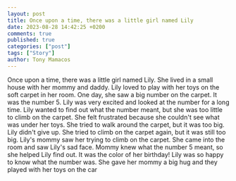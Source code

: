 ```yaml
---
layout: post
title: Once upon a time, there was a little girl named Lily
date: 2023-08-28 14:42:25 +0200
comments: true
published: true
categories: ["post"]
tags: ["Story"]
author: Tony Mamacos
---
```

Once upon a time, there was a little girl named Lily. She lived in a small house with her mommy and daddy. Lily loved to play with her toys on the soft carpet in her room. One day, she saw a big number on the carpet. It was the number 5. Lily was very excited and looked at the number for a long time.
Lily wanted to find out what the number meant, but she was too little to climb on the carpet. She felt frustrated because she couldn't see what was under her toys. She tried to walk around the carpet, but it was too big. Lily didn't give up. She tried to climb on the carpet again, but it was still too big.
Lily's mommy saw her trying to climb on the carpet. She came into the room and saw Lily's sad face. Mommy knew what the number 5 meant, so she helped Lily find out. It was the color of her birthday! Lily was so happy to know what the number was. She gave her mommy a big hug and they played with her toys on the car

